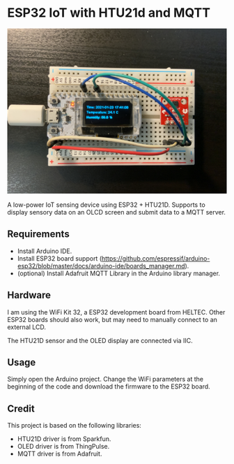 # ESP32 IoT with HTU21d and MQTT

![demo](demo.jpg)

A low-power IoT sensing device using ESP32 + HTU21D. Supports to display sensory data on an OLCD screen and submit data to a MQTT server.

## Requirements

- Install Arduino IDE.
- Install ESP32 board support (https://github.com/espressif/arduino-esp32/blob/master/docs/arduino-ide/boards_manager.md).
- (optional) Install Adafruit MQTT Library in the Arduino library manager.


## Hardware

I am using the WiFi Kit 32, a ESP32 development board from HELTEC. Other ESP32 boards should also work, but may need to manually connect to an external LCD.

The HTU21D sensor and the OLED display are connected via IIC.  


## Usage

Simply open the Arduino project. Change the WiFi parameters at the beginning of the code and download the firmware to the ESP32 board.


## Credit

This project is based on the following libraries:

- HTU21D driver is from Sparkfun.
- OLED driver is from ThingPulse.
- MQTT driver is from Adafruit.
